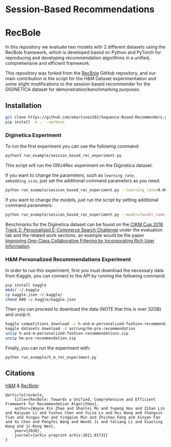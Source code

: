 
# Session-Based Recommendations
# RecBole

[HomePage]: https://recbole.io/

In this repository we evaluate two models with 2 different datasets using the RecBole framework, which is developed based on Python and PyTorch for reproducing and developing recommendation algorithms in a unified, comprehensive and efficient framework.

This repository was forked from the [RecBole](https://github.com/RUCAIBox/RecBole) GitHub repository, and our main contribution is the script for the H&M Dataset experimentation and some slight modifications to the session-based recommender for the DIGINETICA dataset for demonstration/benchmarking purposes.


## Installation

```bash
git clone https://github.com/omartinez182/Sequence-Based-Recommenders.git && cd Sequence-Based-Recommenders
pip install -e . --verbose
```


### Diginetica Experiment
To run the first experiment you can use the following command:

```bash
python3 run_example/session_based_rec_experiment.py
```

This script will run the GRU4Rec experiment on the Diginetica dataset.

If you want to change the parameters, such as ``learning_rate``, ``embedding_size``, just set the additional command
parameters as you need:

```bash
python run_example/session_based_rec_experiment.py --learning_rate=0.0001 --embedding_size=128
```

If you want to change the models, just run the script by setting additional command parameters:

```bash
python run_example/session_based_rec_experiment.py --model=[model_name]
```

Benchmarks for the Diginetica dataset can be found on the [CIKM Cup 2016 Track 2: Personalized E-Commerce Search Challenge](https://competitions.codalab.org/competitions/11161#learn_the_details-evaluation) under the evaluation tab and the related work sections, an example would be the paper [Improving One-Class Collaborative Filtering by Incorporating Rich User Information](http://citeseerx.ist.psu.edu/viewdoc/download?doi=10.1.1.228.7135&rep=rep1&type=pdf).


### H&M Personalized Recommendations Experiment

In order to run this experiment, first you must download the necessary data from Kaggle, you can connect to the API by running the following command:

```bash
pip install kaggle
mkdir ~/.kaggle
cp kaggle.json ~/.kaggle/
chmod 600 ~/.kaggle/kaggle.json
```
Then you can proceed to download the data (NOTE that this is over 32GB) and unzip it.

```bash
kaggle competitions download -c h-and-m-personalized-fashion-recommendations
kaggle datasets download -d astrung/hm-pre-recommendation
unzip h-and-m-personalized-fashion-recommendations.zip
unzip hm-pre-recommendation.zip
```
Finally, you can run the experiment with:

```bash
python run_example/h_m_rec_experiment.py
```


## Citations
[H&M](https://www.kaggle.com/competitions/h-and-m-personalized-fashion-recommendations/code?competitionId=31254&searchQuery=sequence) & 
[RecBole](https://arxiv.org/abs/2011.01731):
```
@article{recbole,
    title={RecBole: Towards a Unified, Comprehensive and Efficient Framework for Recommendation Algorithms},
    author={Wayne Xin Zhao and Shanlei Mu and Yupeng Hou and Zihan Lin and Kaiyuan Li and Yushuo Chen and Yujie Lu and Hui Wang and Changxin Tian and Xingyu Pan and Yingqian Min and Zhichao Feng and Xinyan Fan and Xu Chen and Pengfei Wang and Wendi Ji and Yaliang Li and Xiaoling Wang and Ji-Rong Wen},
    year={2020},
    journal={arXiv preprint arXiv:2011.01731}
}
```
